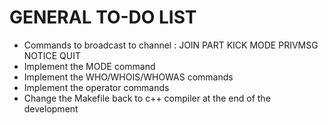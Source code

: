 # GENERAL TO-DO LIST

* Commands to broadcast to channel : JOIN PART KICK MODE PRIVMSG NOTICE QUIT
* Implement the MODE command
* Implement the WHO/WHOIS/WHOWAS commands
* Implement the operator commands
* Change the Makefile back to c++ compiler at the end of the development
